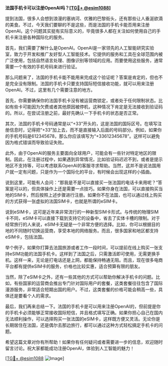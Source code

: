 **法国手机卡可以注册OpenAI吗？[[TG💪+ @esim1088](https://t.me/s/esim1088)]**

提到法国，很多人会想到浪漫的塞纳河、优雅的巴黎街头，还有那些让人垂涎欲滴的美食。不过，今天我们要聊的不是这些，而是法国的手机卡能否用来注册OpenAI。这个问题其实挺有实际意义的，毕竟很多人都在关注如何使用自己的手机卡来注册各种国际化的服务。

首先，我们需要了解什么是OpenAI。OpenAI是一家领先的人工智能研究实验室，致力于开发和推广友好型人工智能技术。它提供的服务和工具在全球范围内被广泛使用，包括自然语言处理、图像识别等领域的应用。而要使用这些服务，通常需要一个有效的手机号码来进行验证。

那么问题来了，法国的手机卡能不能用来完成这个验证呢？答案是肯定的，但也不是完全没有限制。法国的手机卡只要支持国际短信接收功能，就可以用来注册OpenAI。不过，这里有几个需要注意的地方。

首先，你需要确保你的法国手机卡没有被运营商锁定，或者处于任何限制状态。比如有些卡可能因为欠费或者其他原因被停机，这种情况下肯定是无法接收到验证码的。所以，在尝试注册之前，最好先确认一下手机卡的状态是否正常。

其次，法国的手机卡号码通常是以“+33”开头的，这是法国的国际区号。在填写注册信息时，记得把“+33”加上去，而不是直接输入后面的号码部分。例如，如果你的手机号码是612345678，那么你应该填写为“+33612345678”。这样可以避免因为格式错误而导致验证失败。

此外，由于OpenAI的服务主要面向全球用户，可能会有一些针对特定地区的限制。因此，在注册过程中，如果遇到异常情况，比如验证码迟迟不到，或者是提示地区不支持等，可以考虑联系OpenAI的客服寻求帮助。当然，这并不是说法国用户就一定有问题，只是作为一个国际化的平台，有时候会出现这样的小插曲。

说到这里，可能有人会问：“那我是不是可以直接买一张法国的电话卡来用呢？”答案是可以的，但具体操作上还是需要一点技巧。如果你身在法国，可以直接购买当地的SIM卡，然后按照上述步骤进行注册。如果你不在法国，也可以通过线上购买的方式获得一张虚拟的法国SIM卡，也就是所谓的eSIM卡。

说到eSIM卡，这可是近年来非常流行的一种新型SIM卡形式。与传统的物理SIM卡不同，eSIM卡可以直接下载到支持它的设备中，省去了实体卡槽的限制。对于经常旅行的人来说，eSIM卡无疑是一个非常方便的选择。比如，你可以根据目的地的不同随时切换运营商，享受本地的网络服务。而且，很多国家和地区都支持eSIM卡，包括法国。

举个例子，如果你打算去法国旅游或者工作一段时间，可以提前在线上购买一张支持eSIM功能的法国手机卡。这样到了法国之后，只需激活即可使用，无需更换手机。这样一来，无论是打电话还是上网，都能保持畅通无阻。而且，现在很多电商平台都有提供eSIM卡的服务，价格也比较实惠，适合预算有限的朋友。

当然，除了eSIM卡之外，还有一些其他的方式可以帮助你解决手机卡的问题。比如，有些国家的运营商会推出专门针对国际用户的套餐，这类套餐往往包含了国际漫游服务，非常适合短期出国的用户。不过，这类套餐的价格可能会稍高一些，具体还是要看个人的需求。

最后，我们再来总结一下。法国的手机卡是可以用来注册OpenAI的，但前提是你的手机卡必须能够正常接收国际短信，并且格式填写正确。如果你担心自己在国内无法顺利操作，可以选择购买一张法国的eSIM卡，这样既方便又灵活。无论你是长期居住在法国，还是偶尔去那边旅行，都可以通过这种方式轻松搞定手机卡的问题。

希望这篇文章对你有所帮助！如果你有任何疑问或者需要进一步的信息，欢迎随时留言讨论。祝大家都能成功注册OpenAI，体验到人工智能的魅力！

[[TG💪+ @esim1088](https://t.me/s/esim1088) ![Image](https://i.postimg.cc/4NQfJmqS/Snipaste-2025-05-13-00-14-12.png)]